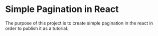 # Simple Pagination in React

The purpose of this project is to create simple pagination in the react in order to publish it as a tutorial. 